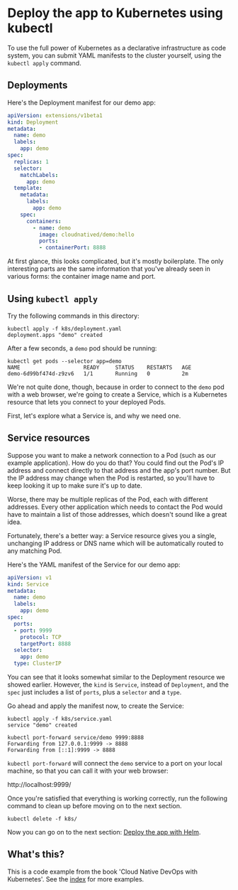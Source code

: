 # Deploy the app to Kubernetes using kubectl

To use the full power of Kubernetes as a declarative infrastructure as code system, you can submit YAML manifests to the cluster yourself, using the `kubectl apply` command.

## Deployments

Here's the Deployment manifest for our demo app:

```yaml
apiVersion: extensions/v1beta1
kind: Deployment
metadata:
  name: demo
  labels:
    app: demo
spec:
  replicas: 1
  selector:
    matchLabels:
      app: demo
  template:
    metadata:
      labels:
        app: demo
    spec:
      containers:
        - name: demo
          image: cloudnatived/demo:hello
          ports:
          - containerPort: 8888
```

At first glance, this looks complicated, but it's mostly boilerplate. The only interesting parts are the same information that you've already seen in various forms: the container image name and port.

## Using `kubectl apply`

Try the following commands in this directory:

```
kubectl apply -f k8s/deployment.yaml
deployment.apps "demo" created
```

After a few seconds, a `demo` pod should be running:

```
kubectl get pods --selector app=demo
NAME                    READY     STATUS    RESTARTS   AGE
demo-6d99bf474d-z9zv6   1/1       Running   0          2m
```

We're not quite done, though, because in order to connect to the `demo` pod with a web browser, we're going to create a Service, which is a Kubernetes resource that lets you connect to your deployed Pods.

First, let's explore what a Service is, and why we need one.

## Service resources

Suppose you want to make a network connection to a Pod (such as our example application). How do you do that? You could find out the Pod's IP address and connect directly to that address and the app's port number. But the IP address may change when the Pod is restarted, so you'll have to keep looking it up to make sure it's up to date.

Worse, there may be multiple replicas of the Pod, each with different addresses. Every other application which needs to contact the Pod would have to maintain a list of those addresses, which doesn't sound like a great idea.

Fortunately, there's a better way: a Service resource gives you a single, unchanging IP address or DNS name which will be automatically routed to any matching Pod.

Here's the YAML manifest of the Service for our demo app:

```yaml
apiVersion: v1
kind: Service
metadata:
  name: demo
  labels:
    app: demo
spec:
  ports:
  - port: 9999
    protocol: TCP
    targetPort: 8888
  selector:
    app: demo
  type: ClusterIP
```

You can see that it looks somewhat similar to the Deployment resource we showed earlier. However, the `kind` is `Service`, instead of `Deployment`, and the `spec` just includes a list of `ports`, plus a `selector` and a `type`.

Go ahead and apply the manifest now, to create the Service:

```
kubectl apply -f k8s/service.yaml
service "demo" created

kubectl port-forward service/demo 9999:8888
Forwarding from 127.0.0.1:9999 -> 8888
Forwarding from [::1]:9999 -> 8888
```

`kubectl port-forward` will connect the `demo` service to a port on your local machine, so that you can call it with your web browser:

http://localhost:9999/

Once you're satisfied that everything is working correctly, run the following command to clean up before moving on to the next section.

```
kubectl delete -f k8s/
```

Now you can go on to the next section: [Deploy the app with Helm](/hello-helm).

## What's this?

This is a code example from the book 'Cloud Native DevOps with Kubernetes'. See the [index](/README.md) for more examples.

